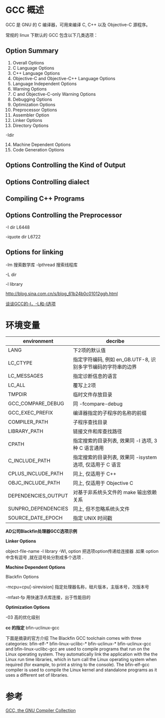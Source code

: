 # GCC 概述

GCC 是 GNU 的 C 编译器，可用来编译 C, C++ 以及 Objective-C 源程序。

常规的 linux 下默认的 GCC 包含以下几类选项：

## Option Summary

1. Overall Options
2. C Language Options
3. C++ Language Options
4. Objective-C and Objective-C++ Language Options
5. Language Independent Options
6. Warning Options
7. C and Objective-C-only Warning Options
8. Debugging Options
9. Optimization Options
10. Preprocessor Options
11. Assembler Option
12. Linker Options
13. Directory Options

-Idir

14. Machine Dependent Options
15. Code Generation Options

## Options Controlling the Kind of Output

## Options Controlling dialect

## Compiling C++ Programs

## Options Controlling the Preprocessor

-I dir L6448

-iquote dir L6722

## Options for linking

-lm 搜索数学库
-lpthread 搜索线程库

-L dir

-l library

http://blog.sina.com.cn/s/blog_61b24b0c01012ggh.html

[谈谈GCC的-I，-L和-l选项](http://blog.initm.com/gcc-l-i-l/)

# 环境变量

| environment         | decribe |
| ------------------- | ------- |
| LANG                | 下2项的默认值 |
| LC_CTYPE            | 指定字符编码, 例如 en_GB.UTF-8, 识别多字节编码的字符串的边界 |
| LC_MESSAGES         | 指定诊断信息的语言 |
| LC_ALL              | 覆写上2项 |
| TMPDIR              | 临时文件存放目录 |
| GCC_COMPARE_DEBUG   | 同 -fcompare-debug |
| GCC_EXEC_PREFIX     | 编译器指定的子程序的名称的前缀 |
| COMPILER_PATH       | 子程序查找目录 |
| LIBRARY_PATH        | 链接文件和库查找路径 |
| CPATH               | 指定搜索的目录列表, 效果同 -I 选项, 3种 C 语言通用 |
| C_INCLUDE_PATH      | 指定搜索的目录列表, 效果同 -isystem 选项, 仅适用于 C 语言 |
| CPLUS_INCLUDE_PATH  | 同上, 仅适用于 C++ |
| OBJC_INCLUDE_PATH   | 同上, 仅适用于 Objective C |
| DEPENDENCIES_OUTPUT | 对基于非系统头文件的 make 输出依赖关系 |
| SUNPRO_DEPENDENCIES | 同上, 但不忽略系统头文件 |
| SOURCE_DATE_EPOCH   | 指定 UNIX 时间戳 |

**AD公司Blackfin处理器GCC选项示例**

**Linker Options**

object-file-name
-l library
-Wl, option
把选项option传递给连接器 .如果 option中含有逗号 ,就在逗号处分割成多个选项 .

**Machine Dependent Options**

Blackfin Options

-mcpu=cpu[-sirevision]
指定处理器名称，硅片版本，主版本号，次版本号

-mfast-fp
用快速浮点库连接，出于性能目的

**Optimization Options**

-03
高的优化级别

**cc 的指定**
bfin-uclinux-gcc

下面是摘录的官方介绍
The Blackfin GCC toolchain comes with three categories:
bfin-elf-*
bfin-linux-uclibc-*
bfin-uclinux-*
bfin-uclinux-gcc and bfin-linux-uclibc-gcc are used to compile programs that run on the Linux operating system. They automatically link the application with the the Linux run time libraries, which in turn call the Linux operating system when required (for example, to print a string to the console).
The bfin-elf-gcc compiler is used to compile the Linux kernel and standalone programs as it uses a different set of libraries.

# 参考

[GCC, the GNU Compiler Collection](https://gcc.gnu.org/)
